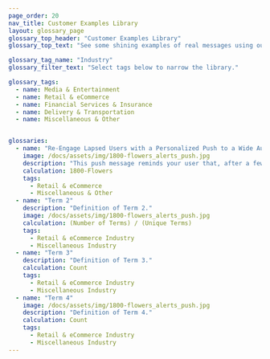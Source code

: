 ```yaml
---
page_order: 20
nav_title: Customer Examples Library
layout: glossary_page
glossary_top_header: "Customer Examples Library"
glossary_top_text: "See some shining examples of real messages using our Campaigns and Canvas tools!"

glossary_tag_name: "Industry"
glossary_filter_text: "Select tags below to narrow the library."

glossary_tags:
  - name: Media & Entertainment
  - name: Retail & eCommerce
  - name: Financial Services & Insurance
  - name: Delivery & Transportation
  - name: Miscellaneous & Other


glossaries:
  - name: "Re-Engage Lapsed Users with a Personalized Push to a Wide Audience"
    image: /docs/assets/img/1800-flowers_alerts_push.jpg
    description: "This push message reminds your user that, after a few weeks of no purchases or between holidays, there are still flowers just waiting to be bought! Who cares who they're for - there is no need for a special occasion! Treat your self. <br> This message uses personalization and emojis to really connect with customers."
    calculation: 1800-Flowers
    tags:
      - Retail & eCommerce
      - Miscellaneous & Other
  - name: "Term 2"
    description: "Definition of Term 2."
    image: /docs/assets/img/1800-flowers_alerts_push.jpg
    calculation: (Number of Terms) / (Unique Terms)
    tags:
      - Retail & eCommerce Industry
      - Miscellaneous Industry
  - name: "Term 3"
    description: "Definition of Term 3."
    calculation: Count
    tags:
      - Retail & eCommerce Industry
      - Miscellaneous Industry
  - name: "Term 4"
    image: /docs/assets/img/1800-flowers_alerts_push.jpg
    description: "Definition of Term 4."
    calculation: Count
    tags:
      - Retail & eCommerce Industry
      - Miscellaneous Industry
---
```

